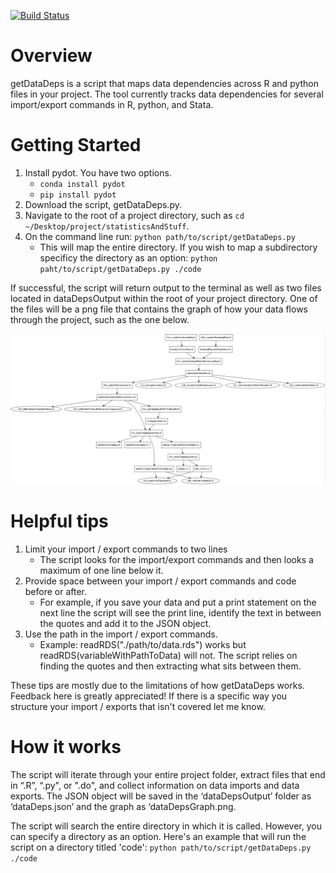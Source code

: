 [![Build Status](https://www.travis-ci.com/lmgibson/getDataDeps.svg?branch=main)](https://www.travis-ci.com/lmgibson/getDataDeps)

# Overview

getDataDeps is a script that maps data dependencies across R and python files in your project. The tool currently tracks data dependencies for several import/export commands in R, python, and Stata.

# Getting Started

1. Install pydot. You have two options.
   - `conda install pydot`
   - `pip install pydot`
2. Download the script, getDataDeps.py.
3. Navigate to the root of a project directory, such as `cd ~/Desktop/project/statisticsAndStuff`.
4. On the command line run: `python path/to/script/getDataDeps.py`
   - This will map the entire directory. If you wish to map a subdirectory specificy the directory as an option: `python paht/to/script/getDataDeps.py ./code`

If successful, the script will return output to the terminal as well as two files located in dataDepsOutput within the root of your project directory. One of the files will be a png file that contains the graph of how your data flows through the project, such as the one below.

![Example Graph](./examples/dataDepsGraph.png)

# Helpful tips

1. Limit your import / export commands to two lines
   - The script looks for the import/export commands and then looks a maximum of one line below it.
2. Provide space between your import / export commands and code before or after.
   - For example, if you save your data and put a print statement on the next line the script will see the print line, identify the text in between the quotes and add it to the JSON object.
3. Use the path in the import / export commands.
   - Example: readRDS("./path/to/data.rds") works but readRDS(variableWithPathToData) will not. The script relies on finding the quotes and then extracting what sits between them.

These tips are mostly due to the limitations of how getDataDeps works. Feedback here is greatly appreciated! If there is a specific way you structure your import / exports that isn't covered let me know.

# How it works

The script will iterate through your entire project folder, extract files that end in “.R”, “.py", or ".do", and collect information on data imports and data exports. The JSON object will be saved in the ‘dataDepsOutput’ folder as ‘dataDeps.json’ and the graph as ‘dataDepsGraph.png.

The script will search the entire directory in which it is called. However, you can specify a directory as an option. Here's an example that will run the script on a directory titled 'code': `python path/to/script/getDataDeps.py ./code`

